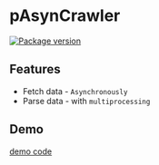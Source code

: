 # pAsynCrawler

<p align="left">
  <a href="https://pypi.org/project/pAsynCrawler" target="_blank">
    <img src="https://img.shields.io/pypi/v/pAsynCrawler?color=%2334D058&label=pypi%20package" alt="Package version">
  </a>
</p>

## Features

- Fetch data - `Asynchronously`
- Parse data - with `multiprocessing`

## Demo

[demo code](https://github.com/m9810223/pAsynCrawler/tree/master/demos)
